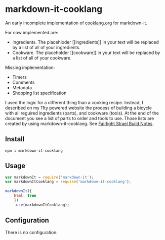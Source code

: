 # markdown-it-cooklang

An early incomplete implementation of [cooklang.org](https://cooklang.org) for markdown-it.

For now implemented are:

- Ingredients. The placehloder \[\[ingredients\]\] in your text will be replaced by a list of all of your ingredients.
- Cookware. The placeholder \[\[cookware\]\] in your text will be replaced by a list of all of your cookware.

Missing implementation:

- Timers
- Comments
- Metadata
- Shopping list specification

I used the logic for a different thing than a cooking recipe. Instead, I described on my 11ty powered website the process of building a bicycle with all reguired ingredients (parts), and cookware (tools). At the end of the document you see a list of parts to order and tools to use. Those lists are created by using markdown-it-cooklang. See [Fairlight Strael Build Notes](https://ulf.codes/2022-02-27-fairlight-strael-build-notes/).


## Install

```shell
npm i markdown-it-cooklang
```

## Usage

```js
var markdownIt = require('markdown-it');
var markdownItCooklang = require('markdown-it-cooklang');
 
markdownIt({
    html: true
    })
    .use(markdownItCooklang);
```

## Configuration

There is no configuration.

